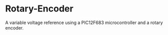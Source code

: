 # Rotary-Encoder
A variable voltage reference using a PIC12F683 microcontroller and a rotary encoder.
